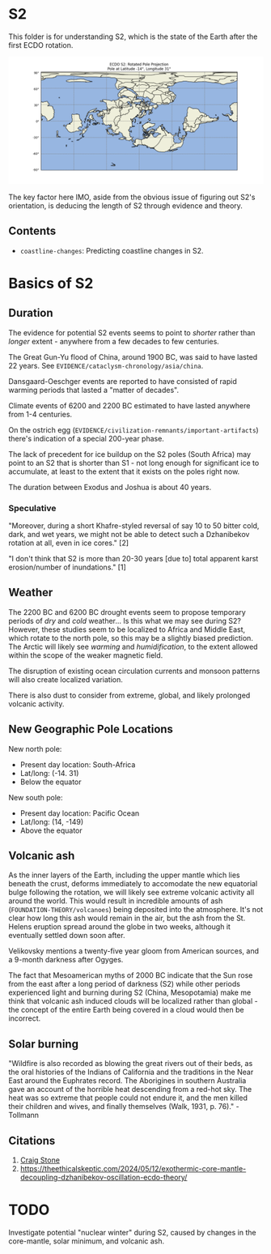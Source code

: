 # S2

This folder is for understanding S2, which is the state of the Earth after the first ECDO rotation.

![](img/s2.png)

The key factor here IMO, aside from the obvious issue of figuring out S2's orientation, is deducing the length of S2 through evidence and theory.

## Contents

- `coastline-changes`: Predicting coastline changes in S2.

# Basics of S2

## Duration

The evidence for potential S2 events seems to point to *shorter* rather than *longer* extent - anywhere from a few decades to few centuries.

The Great Gun-Yu flood of China, around 1900 BC, was said to have lasted 22 years. See `EVIDENCE/cataclysm-chronology/asia/china`.

Dansgaard-Oeschger events are reported to have consisted of rapid warming periods that lasted a "matter of decades".

Climate events of 6200 and 2200 BC estimated to have lasted anywhere from 1-4 centuries.

On the ostrich egg (`EVIDENCE/civilization-remnants/important-artifacts`) there's indication of a special 200-year phase.

The lack of precedent for ice buildup on the S2 poles (South Africa) may point to an S2 that is shorter than S1 - not long enough for significant ice to accumulate, at least to the extent that it exists on the poles right now.

The duration between Exodus and Joshua is about 40 years.

### Speculative

"Moreover, during a short Khafre-styled reversal of say 10 to 50 bitter cold, dark, and wet years, we might not be able to detect such a Dzhanibekov rotation at all, even in ice cores." [2]

"I don't think that S2 is more than 20-30 years [due to] total apparent karst erosion/number of inundations." [1]

## Weather

The 2200 BC and 6200 BC drought events seem to propose temporary periods of *dry* and *cold* weather... Is this what we may see during S2? However, these studies seem to be localized to Africa and Middle East, which rotate to the north pole, so this may be a slightly biased prediction. The Arctic will likely see *warming* and *humidification*, to the extent allowed within the scope of the weaker magnetic field.

The disruption of existing ocean circulation currents and monsoon patterns will also create localized variation.

There is also dust to consider from extreme, global, and likely prolonged volcanic activity.

## New Geographic Pole Locations

New north pole:
- Present day location: South-Africa
- Lat/long: (-14. 31)
- Below the equator

New south pole:
- Present day location: Pacific Ocean
- Lat/long: (14, -149)
- Above the equator

## Volcanic ash

As the inner layers of the Earth, including the upper mantle which lies beneath the crust, deforms immediately to accomodate the new equatorial bulge following the rotation, we will likely see extreme volcanic activity all around the world. This would result in incredible amounts of ash (`FOUNDATION-THEORY/volcanoes`) being deposited into the atmosphere. It's not clear how long this ash would remain in the air, but the ash from the St. Helens eruption spread around the globe in two weeks, although it eventually settled down soon after.

Velikovsky mentions a twenty-five year gloom from American sources, and a 9-month darkness after Ogyges.

The fact that Mesoamerican myths of 2000 BC indicate that the Sun rose from the east after a long period of darkness (S2) while other periods experienced light and burning during S2 (China, Mesopotamia) make me think that volcanic ash induced clouds will be localized rather than global - the concept of the entire Earth being covered in a cloud would then be incorrect.

## Solar burning

"Wildfire is also recorded as blowing the great rivers out of their beds, as the oral histories of the Indians of California and the traditions in the Near East around the Euphrates record. The Aborigines in southern Australia gave an account of the horrible heat descending from a red-hot sky. The heat was so extreme that people could not endure it, and the men killed their children and wives, and finally themselves (Walk, 1931, p. 76)." - Tollmann

## Citations

1. [Craig Stone](https://nobulart.com)
2. https://theethicalskeptic.com/2024/05/12/exothermic-core-mantle-decoupling-dzhanibekov-oscillation-ecdo-theory/

# TODO

Investigate potential "nuclear winter" during S2, caused by changes in the core-mantle, solar minimum, and volcanic ash.
